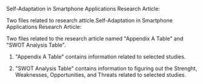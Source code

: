 Self-Adaptation in Smartphone Applications Research Article:

Two files related to research atticle.Self-Adaptation in Smartphone Applications Research Article:

Two files related to the research article named "Appendix A Table" and "SWOT Analysis Table".

1. "Appendix A Table" contains information related to selected studies.

2. "SWOT Analysis Table" contains information to figuring out the Strenght, Weaknesses, Opportunities, and Threats related to selected studies.
